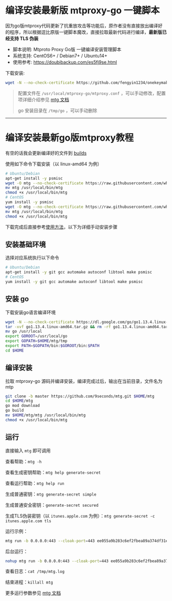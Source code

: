 # 编译安装最新版 mtproxy-go 一键脚本   
因为go版mtproxy代码更新了抗重放攻击等功能后，原作者没有直接放出编译好的程序，所以根据逗比原版一键脚本魔改，直接拉取最新代码进行编译，**最新版已经支持 TLS 伪装**
   
* 脚本说明: Mtproto Proxy Go版 一键编译安装管理脚本
* 系统支持: CentOS6+ / Debian7+ / Ubuntu14+
* 使用参考: https://doubibackup.com/es5fj9se.html
   
下载安装:
```bash
wget -N --no-check-certificate https://github.com/fengyin1234/onekeymakemtg/raw/master/mtproxy_go.sh && chmod +x mtproxy_go.sh && bash mtproxy_go.sh
```

> 配置文件在 `/usr/local/mtproxy-go/mtproxy.conf` ，可以手动修改，配置项详细介绍参见 [mtg 文档](https://github.com/9seconds/mtg#environment-variables)
>    
> go 安装目录在 `/tmp/go` ，可以手动删除

------

# 编译安装最新go版mtproxy教程

有空的话我会更新编译好的文件到 [builds](https://github.com/whunt1/onekeymakemtg/tree/master/builds) 
    
使用如下命令下载安装（以 linux-amd64 为例）
    
```bash
# Ubuntu/Debian
apt-get install -y psmisc
wget -O mtg --no-check-certificate https://raw.githubusercontent.com/whunt1/onekeymakemtg/master/builds/mtg-linux-amd64
mv mtg /usr/local/bin/mtg
chmod +x /usr/local/bin/mtg
# CentOS
yum install -y psmisc
wget -O mtg --no-check-certificate https://raw.githubusercontent.com/whunt1/onekeymakemtg/master/builds/mtg-linux-amd64
mv mtg /usr/local/bin/mtg
chmod +x /usr/local/bin/mtg
```

下载完成后直接参考[使用方法](#运行)，以下为详细手动安装步骤

## 安装基础环境 

选择对应系统执行以下命令

```bash
# Ubuntu/Debian
apt-get install -y git gcc automake autoconf libtool make psmisc
# CentOS
yum install -y git gcc automake autoconf libtool make psmisc
```

## 安装 go

下载安装go语言编译环境

```bash
wget -N --no-check-certificate https://dl.google.com/go/go1.13.4.linux-amd64.tar.gz 
tar -xvf go1.13.4.linux-amd64.tar.gz && rm -rf go1.13.4.linux-amd64.tar.gz
mv go /usr/local
export GOROOT=/usr/local/go
export GOPATH=$HOME/mtg/tmp
export PATH=$GOPATH/bin:$GOROOT/bin:$PATH
cd $HOME
```

## 编译安装

拉取 mtproxy-go 源码并编译安装，编译完成过后，输出在当前目录，文件名为 mtp

```bash
git clone -b master https://github.com/9seconds/mtg.git $HOME/mtg
cd $HOME/mtg
go mod download
go build
mv $HOME/mtg/mtg /usr/local/bin/mtg
chmod +x /usr/local/bin/mtg
```

## 运行

直接输入 `mtg` 即可调用

查看帮助：`mtg -h`

查看生成密钥帮助：`mtg help generate-secret`

查看运行帮助：`mtg help run`

生成普通密钥：`mtg generate-secret simple`

生成普通安全密钥：`generate-secret secured`

生成TLS伪装密钥（以 `itunes.apple.com` 为例）：`mtg generate-secret -c itunes.apple.com tls`

运行示例：

```bash
mtg run -b 0.0.0.0:443 --cloak-port=443 ee055a9b283c6ef2fbea89a374df31e7966974756e65732e6170706c652e636f6d
```

后台运行：

```bash
nohup mtg run -b 0.0.0.0:443 --cloak-port=443 ee055a9b283c6ef2fbea89a374df31e7966974756e65732e6170706c652e636f6d >> /tmp/mtg.log 2>&1 &
```
查看日志：`cat /tmp/mtg.log`

结束进程：`killall mtg`

更多运行参数参见 [mtg 文档](https://github.com/9seconds/mtg#environment-variables)
